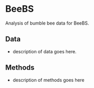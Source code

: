 # BeeBS
 Analysis of bumble bee data for BeeBS.
 
## Data 

- description of data goes here.

## Methods

- description of methods goes here
